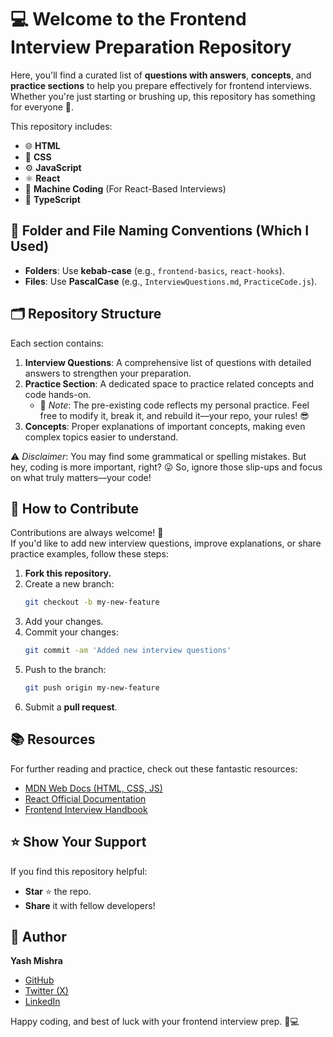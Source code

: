 # 💻 Welcome to the **Frontend Interview Preparation Repository**
 
Here, you'll find a curated list of **questions with answers**, **concepts**, and **practice sections** to help you prepare effectively for frontend interviews. Whether you're just starting or brushing up, this repository has something for everyone 💪.

This repository includes:

- 🌐 **HTML**
- 🎨 **CSS**
- ⚙️ **JavaScript**
- ⚛️ **React**
- 🧩 **Machine Coding** (For React-Based Interviews)
- 🔷 **TypeScript**


## 📂 Folder and File Naming Conventions (Which I Used)

- **Folders**: Use **kebab-case** (e.g., `frontend-basics`, `react-hooks`).
- **Files**: Use **PascalCase** (e.g., `InterviewQuestions.md`, `PracticeCode.js`).


## 🗂️ Repository Structure

Each section contains:

1. **Interview Questions**: A comprehensive list of questions with detailed answers to strengthen your preparation.
2. **Practice Section**: A dedicated space to practice related concepts and code hands-on.
   - 📝 _Note_: The pre-existing code reflects my personal practice. Feel free to modify it, break it, and rebuild it—your repo, your rules! 😎
3. **Concepts**: Proper explanations of important concepts, making even complex topics easier to understand.

⚠️ _Disclaimer_: You may find some grammatical or spelling mistakes. But hey, coding is more important, right? 😜 So, ignore those slip-ups and focus on what truly matters—your code!


## 📝 How to Contribute

Contributions are always welcome! 🤝  
If you'd like to add new interview questions, improve explanations, or share practice examples, follow these steps:

1. **Fork this repository.**
2. Create a new branch:
   ```bash
   git checkout -b my-new-feature
   ```
3. Add your changes.
4. Commit your changes:
   ```bash
   git commit -am 'Added new interview questions'
   ```
5. Push to the branch:
   ```bash
   git push origin my-new-feature
   ```
6. Submit a **pull request**.


## 📚 Resources

For further reading and practice, check out these fantastic resources:

- [MDN Web Docs (HTML, CSS, JS)](https://developer.mozilla.org/)
- [React Official Documentation](https://reactjs.org/docs/getting-started.html)
- [Frontend Interview Handbook](https://frontendinterviewhandbook.com/)


## ⭐️ Show Your Support

If you find this repository helpful:

- **Star** ⭐️ the repo.
- **Share** it with fellow developers!

## 👤 Author

**Yash Mishra**

- [GitHub](https://github.com/YashMishra0101)
- [Twitter (X)](https://x.com/YashRKMishra1)
- [LinkedIn](https://www.linkedin.com/in/yash-mishra-356280223/)


Happy coding, and best of luck with your frontend interview prep. 💪💻
